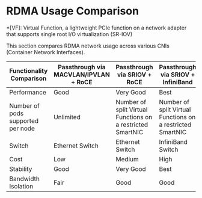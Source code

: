 # RDMA Usage Comparison

*[VF]: Virtual Function, a lightweight PCIe function on a network adapter that supports single root I/O virtualization (SR-IOV)

This section compares RDMA network usage across various CNIs (Container Network Interfaces).

| Functionality Comparison | Passthrough via MACVLAN/IPVLAN + RoCE | Passthrough via SRIOV + RoCE | Passthrough via SRIOV + InfiniBand |
| ------------------ | ----------------------------- | ---------------------- | -------------------------- |
| Performance | Good | Very Good | Best |
| Number of pods supported per node | Unlimited | Number of split Virtual Functions on a restricted SmartNIC | Number of split Virtual Functions on a restricted SmartNIC |
| Switch | Ethernet Switch | Ethernet Switch | InfiniBand Switch |
| Cost | Low | Medium | High |
| Stability | Good | Very Good | Best |
| Bandwidth Isolation | Fair | Good | Good |
